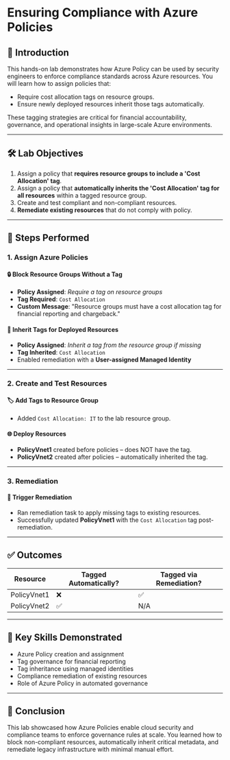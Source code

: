 # Ensuring Compliance with Azure Policies

## 📘 Introduction

This hands-on lab demonstrates how Azure Policy can be used by security engineers to enforce compliance standards across Azure resources. You will learn how to assign policies that:
- Require cost allocation tags on resource groups.
- Ensure newly deployed resources inherit those tags automatically.

These tagging strategies are critical for financial accountability, governance, and operational insights in large-scale Azure environments.

---

## 🛠️ Lab Objectives

1. Assign a policy that **requires resource groups to include a 'Cost Allocation' tag**.
2. Assign a policy that **automatically inherits the 'Cost Allocation' tag for all resources** within a tagged resource group.
3. Create and test compliant and non-compliant resources.
4. **Remediate existing resources** that do not comply with policy.

---

## 🚀 Steps Performed

### 1. Assign Azure Policies

#### 🔒 Block Resource Groups Without a Tag
- **Policy Assigned**: *Require a tag on resource groups*
- **Tag Required**: `Cost Allocation`
- **Custom Message**: "Resource groups must have a cost allocation tag for financial reporting and chargeback."

#### 🔁 Inherit Tags for Deployed Resources
- **Policy Assigned**: *Inherit a tag from the resource group if missing*
- **Tag Inherited**: `Cost Allocation`
- Enabled remediation with a **User-assigned Managed Identity**

---

### 2. Create and Test Resources

#### 🏷️ Add Tags to Resource Group
- Added `Cost Allocation: IT` to the lab resource group.

#### 🌐 Deploy Resources
- **PolicyVnet1** created before policies – does NOT have the tag.
- **PolicyVnet2** created after policies – automatically inherited the tag.

---

### 3. Remediation

#### 🔧 Trigger Remediation
- Ran remediation task to apply missing tags to existing resources.
- Successfully updated **PolicyVnet1** with the `Cost Allocation` tag post-remediation.

---

## ✅ Outcomes

| Resource        | Tagged Automatically? | Tagged via Remediation? |
|----------------|------------------------|--------------------------|
| PolicyVnet1     | ❌                    | ✅                       |
| PolicyVnet2     | ✅                    | N/A                      |

---

## 🧠 Key Skills Demonstrated

- Azure Policy creation and assignment  
- Tag governance for financial reporting  
- Tag inheritance using managed identities  
- Compliance remediation of existing resources  
- Role of Azure Policy in automated governance

---

## 🏁 Conclusion

This lab showcased how Azure Policies enable cloud security and compliance teams to enforce governance rules at scale. You learned how to block non-compliant resources, automatically inherit critical metadata, and remediate legacy infrastructure with minimal manual effort.
